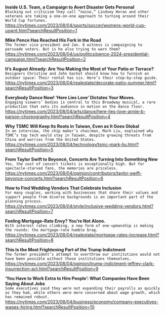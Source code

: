 **Inside U.S. Team, a Campaign to Avert Disaster Gets Personal**\
`Blocking out criticism they call “noise,” Lindsey Horan and other veterans are taking a one-on-one approach to turning around their World Cup fortunes.`\
https://nytimes.com/2023/08/04/sports/soccer/womens-world-cup-uswnt.html?searchResultPosition=1

**Mike Pence Has Reached His Fork in the Road**\
`The former vice president and Jan. 6 witness is campaigning to persuade voters. But is he also trying to warn them?`\
https://nytimes.com/2023/08/04/us/politics/pence-2024-presidential-campaign.html?searchResultPosition=2

**It’s August Already: Are You Making the Most of Your Patio or Terrace?**\
`Designers Christine and John Gachot should know how to furnish an outdoor space: Their rental has six. Here’s their step-by-step guide.`\
https://nytimes.com/2023/08/04/realestate/decorate-patio-summer.html?searchResultPosition=3

**Everybody Dance Now! ‘Here Lies Love’ Dictates Your Moves.**\
`Engaging viewers’ bodies is central to this Broadway musical, a rare production that sets its audience in motion on the dance floor.`\
https://nytimes.com/2023/08/04/arts/dance/here-lies-love-annie-b-parson-choreography.html?searchResultPosition=4

**Why TSMC Will Keep Its Roots in Taiwan, Even as It Goes Global**\
`In an interview, the chip maker’s chairman, Mark Liu, explained why TSMC’s top tech would stay in Taiwan, despite growing threats from China and worries from the United States.`\
https://nytimes.com/2023/08/04/technology/tsmc-mark-liu.html?searchResultPosition=5

**From Taylor Swift to Beyoncé, Concerts Are Turning Into Something New**\
`Yes, the cost of concert tickets is exceptionally high. But for spectacle-starved fans, the memories are priceless.`\
https://nytimes.com/2023/08/04/opinion/contributors/taylor-swift-beyonce-concerts.html?searchResultPosition=6

**How to Find Wedding Vendors That Celebrate Inclusion**\
`For many couples, working with businesses that share their values and support people from diverse backgrounds is an important part of the planning process.`\
https://nytimes.com/2023/08/04/style/inclusive-wedding-vendors.html?searchResultPosition=7

**Feeling Mortgage-Rate Envy? You’re Not Alone.**\
`With interest rates climbing, a new form of one-upmanship is making the rounds: the mortgage-rate humble brag.`\
https://nytimes.com/2023/08/04/realestate/mortgage-rates-increase.html?searchResultPosition=8

**This Is the Most Frightening Part of the Trump Indictment**\
`The former president’s attempt to overthrow our institutions would not have been possible without those institutions themselves.`\
https://nytimes.com/2023/08/04/opinion/trump-indictment-jeffrey-clark-insurrection-act.html?searchResultPosition=9

**‘You Have to Work Extra to Hire People’: What Companies Have Been Saying About Jobs**\
`Some executives said they were not expanding their payrolls as quickly as they had, while others were more concerned about wage growth, which has remained robust.`\
https://nytimes.com/2023/08/04/business/economy/company-executives-wages-hiring.html?searchResultPosition=10

